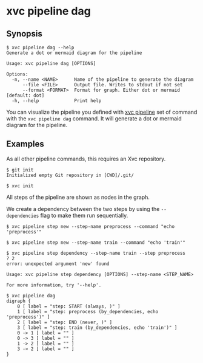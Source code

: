 # xvc pipeline dag

## Synopsis

```console
$ xvc pipeline dag --help
Generate a dot or mermaid diagram for the pipeline

Usage: xvc pipeline dag [OPTIONS]

Options:
  -n, --name <NAME>      Name of the pipeline to generate the diagram
      --file <FILE>      Output file. Writes to stdout if not set
      --format <FORMAT>  Format for graph. Either dot or mermaid [default: dot]
  -h, --help             Print help

```

You can visualize the pipeline you defined with [xvc pipeline](/ref/xvc-pipeline/) set of command with the `xvc pipeline
dag` command. It will generate a dot or mermaid diagram for the pipeline.

## Examples

As all other pipeline commands, this requires an Xvc repository.

```console
$ git init
Initialized empty Git repository in [CWD]/.git/

$ xvc init
```

All steps of the pipeline are shown as nodes in the graph.

We create a dependency between the two steps by using the `--dependencies` flag to make them run sequentially.

```console
$ xvc pipeline step new --step-name preprocess --command "echo 'preprocess'"

$ xvc pipeline step new --step-name train --command "echo 'train'"

$ xvc pipeline step dependency --step-name train --step preprocess
? 2
error: unexpected argument 'new' found

Usage: xvc pipeline step dependency [OPTIONS] --step-name <STEP_NAME>

For more information, try '--help'.

```

```console
$ xvc pipeline dag
digraph {
    0 [ label = "step: START (always, )" ]
    1 [ label = "step: preprocess (by_dependencies, echo 'preprocess')" ]
    2 [ label = "step: END (never, )" ]
    3 [ label = "step: train (by_dependencies, echo 'train')" ]
    0 -> 1 [ label = "" ]
    0 -> 3 [ label = "" ]
    1 -> 2 [ label = "" ]
    3 -> 2 [ label = "" ]
}


```
